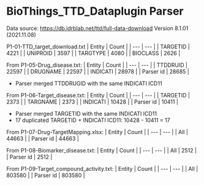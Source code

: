 # BioThings_TTD_Dataplugin Parser
Data source: https://db.idrblab.net/ttd/full-data-download
Version 8.1.01 (2021.11.08)

P1-01-TTD_target_download.txt
| Entity | Count |
| --- | --- |
| TARGETID | 4221 |
| UNIPROID  | 3597 |
| TARGTYPE | 4080 |
| BIOCLASS | 2626 |

From P1-05-Drug_disease.txt:
| Entity | Count |
| --- | --- |
| TTDDRUID | 22597 |
| DRUGNAME  | 22597 |
| INDICATI | 28978 |
| Parser id | 28685 |

- Parser merged TTDDRUGID with the same INDICATI ICD11

From P1-06-Target_disease.txt:
| Entity | Count |
| --- | --- |
| TARGETID | 2373 |
| TARGNAME  | 2373 |
| INDICATI | 10428 |
| Parser id | 10411 |

- Parser merged TARGETID with the same INDICATI ICD11
- 17 duplicated TARGETID + INDICATI ICD11: 10428 - 10411 = 17

From P1-07-Drug-TargetMapping.xlsx:
| Entity | Count |
| --- | --- |
| All | 44663 |
| Parser id  | 44663 |

From P1-08-Biomarker_disease.txt:
| Entity | Count |
| --- | --- |
| All | 2512 |
| Parser id  | 2512 |

From P1-09-Target_compound_activity.txt:
| Entity | Count |
| --- | --- |
| All | 803580 |
| Parser id  | 803580 |
